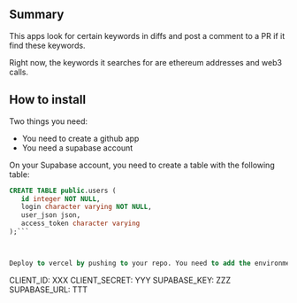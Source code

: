 ## Summary

This apps look for certain keywords in diffs and post a comment to a PR if it find these keywords.

Right now, the keywords it searches for are ethereum addresses and web3 calls.

## How to install
Two things you need:
- You need to create a github app
- You need a supabase account 

 On your Supabase account, you need to create a table with the following table:
 
 
 ```sql
 CREATE TABLE public.users (
    id integer NOT NULL,
    login character varying NOT NULL,
    user_json json,
    access_token character varying
);```



Deploy to vercel by pushing to your repo. You need to add the environment variables to your vercel project settings.

```
CLIENT_ID: XXX
CLIENT_SECRET: YYY
SUPABASE_KEY: ZZZ
SUPABASE_URL: TTT
 ```
 
 
